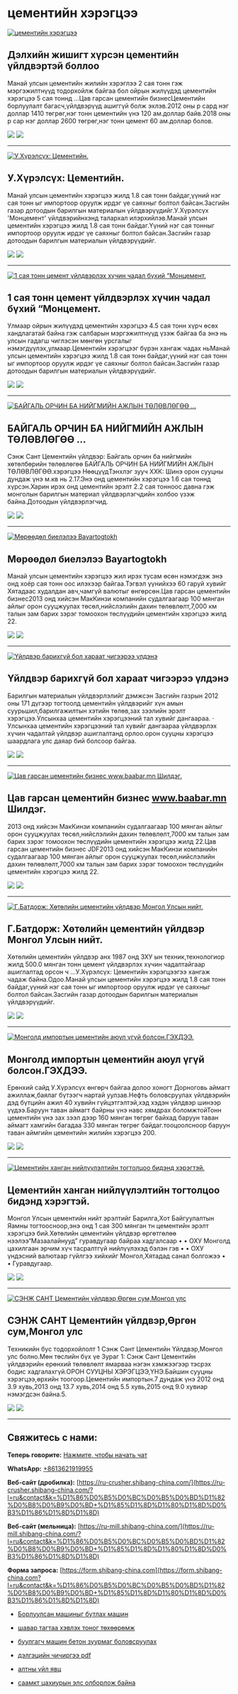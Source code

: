 # цементийн хэрэгцээ

<a href="https://swt.shibang-china.com/?l=ru&img&k=%D1%86%D0%B5%D0%BC%D0%B5%D0%BD%D1%82%D0%B8%D0%B9%D0%BD+%D1%85%D1%8D%D1%80%D1%8D%D0%B3%D1%86%D1%8D%D1%8D" target="_blank">![цементийн хэрэгцээ](http://static.shibang-china.com/all-800x300/1436.jpg)</a>

## Дэлхийн жишигт хүрсэн цементийн үйлдвэртэй боллоо
Манай улсын цементийн жилийн хэрэглээ 2 сая тонн гэж мэргэжилтнүүд тодорхойлж байгаа бол ойрын жилүүдэд цементийн хэрэгцээ 5 сая тоннд …Цав гарсан цементийн бизнесЦементийн борлуулалт багасч,үйлдвэрүүд ашиггүй болж эхлэв.2012 оны р сард нэг доллар 1410 төгрөг,нэг тонн цементийн үнэ 120 ам.доллар байв.2018 оны р сар нэг доллар 2600 төгрөг,нэг тонн цемент 60 ам.доллар болов.


<a href="https://whatsapp.shibangsoft.com/WhatsApp.php" target="_blank" title="WhatsApp">![](http://static.shibang-china.com/icon/whatsapp.png)</a> <a href="https://swt.shibang-china.com/?l=ru&icon&k=%D1%86%D0%B5%D0%BC%D0%B5%D0%BD%D1%82%D0%B8%D0%B9%D0%BD+%D1%85%D1%8D%D1%80%D1%8D%D0%B3%D1%86%D1%8D%D1%8D" target="_blank">![](http://static.shibang-china.com/icon/chat-ru.png)</a>

---

<a href="https://swt.shibang-china.com/?l=ru&img&k=%D1%86%D0%B5%D0%BC%D0%B5%D0%BD%D1%82%D0%B8%D0%B9%D0%BD+%D1%85%D1%8D%D1%80%D1%8D%D0%B3%D1%86%D1%8D%D1%8D" target="_blank">![У.Хүрэлсүх: Цементийн.](http://static.shibang-china.com/all-800x300/146.jpg)</a>

## У.Хүрэлсүх: Цементийн.
Манай улсын цементийн хэрэгцээ жилд 1.8 сая тонн байдаг,үүний нэг сая тонн ыг импортоор оруулж ирдэг үе саяхныг болтол байсан.Засгийн газар дотоодын барилгын материалын үйлдвэрүүдийг.У.Хүрэлсүх 'Монцемент' үйлдвэрийнхэнд талархал илэрхийлэв.Манай улсын цементийн хэрэгцээ жилд 1.8 сая тонн байдаг.Үүний нэг сая тонныг импортоор оруулж ирдэг үе саяхныг болтол байсан.Засгийн газар дотоодын барилгын материалын үйлдвэрүүдийг.


<a href="https://whatsapp.shibangsoft.com/WhatsApp.php" target="_blank" title="WhatsApp">![](http://static.shibang-china.com/icon/whatsapp.png)</a> <a href="https://swt.shibang-china.com/?l=ru&icon&k=%D1%86%D0%B5%D0%BC%D0%B5%D0%BD%D1%82%D0%B8%D0%B9%D0%BD+%D1%85%D1%8D%D1%80%D1%8D%D0%B3%D1%86%D1%8D%D1%8D" target="_blank">![](http://static.shibang-china.com/icon/chat-ru.png)</a>

---

<a href="https://swt.shibang-china.com/?l=ru&img&k=%D1%86%D0%B5%D0%BC%D0%B5%D0%BD%D1%82%D0%B8%D0%B9%D0%BD+%D1%85%D1%8D%D1%80%D1%8D%D0%B3%D1%86%D1%8D%D1%8D" target="_blank">![1 сая тонн цемент үйлдвэрлэх хүчин чадал бүхий “Монцемент.](http://static.shibang-china.com/all-800x300/1238.jpg)</a>

## 1 сая тонн цемент үйлдвэрлэх хүчин чадал бүхий “Монцемент.
Улмаар ойрын жилүүдэд цементийн хэрэгцээ 4.5 сая тонн хүрч өсөх хандлагатай байна гэж салбарын мэргэжилтнүүд үзэж байгаа ба энэ нь улсын гадагш чиглэсэн мөнгөн урсгалыг нэмэгдүүлэх,улмаар.Цементийн хэрэгцээг бүрэн хангаж чадах ньМанай улсын цементийн хэрэгцээ жилд 1.8 сая тонн байдаг,үүний нэг сая тонн ыг импортоор оруулж ирдэг үе саяхныг болтол байсан.Засгийн газар дотоодын барилгын материалын үйлдвэрүүдийг.


<a href="https://whatsapp.shibangsoft.com/WhatsApp.php" target="_blank" title="WhatsApp">![](http://static.shibang-china.com/icon/whatsapp.png)</a> <a href="https://swt.shibang-china.com/?l=ru&icon&k=%D1%86%D0%B5%D0%BC%D0%B5%D0%BD%D1%82%D0%B8%D0%B9%D0%BD+%D1%85%D1%8D%D1%80%D1%8D%D0%B3%D1%86%D1%8D%D1%8D" target="_blank">![](http://static.shibang-china.com/icon/chat-ru.png)</a>

---

<a href="https://swt.shibang-china.com/?l=ru&img&k=%D1%86%D0%B5%D0%BC%D0%B5%D0%BD%D1%82%D0%B8%D0%B9%D0%BD+%D1%85%D1%8D%D1%80%D1%8D%D0%B3%D1%86%D1%8D%D1%8D" target="_blank">![БАЙГАЛЬ ОРЧИН БА НИЙГМИЙН АЖЛЫН ТӨЛӨВЛӨГӨӨ …](http://static.shibang-china.com/all-800x300/1475.jpg)</a>

## БАЙГАЛЬ ОРЧИН БА НИЙГМИЙН АЖЛЫН ТӨЛӨВЛӨГӨӨ …
Сэнж Сант Цементийн үйлдвэр: Байгаль орчин ба нийгмийн хөтөлбөрийн төлөвлөгөө БАЙГАЛЬ ОРЧИН БА НИЙГМИЙН АЖЛЫН ТӨЛӨВЛӨГӨӨ.хэрэгцээ НөөцүүдТэнхлэг зууч ХХК: Шинэ орон сууцны дундаж үнэ м.кв нь 2.17.Энэ онд цементийн хэрэгцээ 1.6 сая тоннд хүрсэн.Харин ирэх онд цементийн эрэлт 2.2 сая тонноос давна гэж монголын барилгын материал үйлдвэрлэгчдийн холбоо үзэж байна.Дотоодын үйлдвэрлэгчид.


<a href="https://whatsapp.shibangsoft.com/WhatsApp.php" target="_blank" title="WhatsApp">![](http://static.shibang-china.com/icon/whatsapp.png)</a> <a href="https://swt.shibang-china.com/?l=ru&icon&k=%D1%86%D0%B5%D0%BC%D0%B5%D0%BD%D1%82%D0%B8%D0%B9%D0%BD+%D1%85%D1%8D%D1%80%D1%8D%D0%B3%D1%86%D1%8D%D1%8D" target="_blank">![](http://static.shibang-china.com/icon/chat-ru.png)</a>

---

<a href="https://swt.shibang-china.com/?l=ru&img&k=%D1%86%D0%B5%D0%BC%D0%B5%D0%BD%D1%82%D0%B8%D0%B9%D0%BD+%D1%85%D1%8D%D1%80%D1%8D%D0%B3%D1%86%D1%8D%D1%8D" target="_blank">![Мөрөөдөл биелэлээ Bayartogtokh](http://static.shibang-china.com/all-800x300/1094.jpg)</a>

## Мөрөөдөл биелэлээ Bayartogtokh
Манай улсын цементийн хэрэгцээ жил ирэх тусам өсөн нэмэгдэж энэ онд хоёр сая тонн оос илэхээр байгаа.Тэгвэл үүнийхээ 60 гаруй хувийг Хятадаас худалдан авч,чамгүй валютыг өнгөрсөн.Цав гарсан цементийн бизнес2013 онд хийсэн МакКинзи компанийн судалгаагаар 100 мянган айлыг орон сууцжуулах төсөл,нийслэлийн дахин төлөвлөлт,7,000 км талын зам барих зэрэг томоохон төслүүдийн цементийн хэрэгцээ жилд 22.


<a href="https://whatsapp.shibangsoft.com/WhatsApp.php" target="_blank" title="WhatsApp">![](http://static.shibang-china.com/icon/whatsapp.png)</a> <a href="https://swt.shibang-china.com/?l=ru&icon&k=%D1%86%D0%B5%D0%BC%D0%B5%D0%BD%D1%82%D0%B8%D0%B9%D0%BD+%D1%85%D1%8D%D1%80%D1%8D%D0%B3%D1%86%D1%8D%D1%8D" target="_blank">![](http://static.shibang-china.com/icon/chat-ru.png)</a>

---

<a href="https://swt.shibang-china.com/?l=ru&img&k=%D1%86%D0%B5%D0%BC%D0%B5%D0%BD%D1%82%D0%B8%D0%B9%D0%BD+%D1%85%D1%8D%D1%80%D1%8D%D0%B3%D1%86%D1%8D%D1%8D" target="_blank">![Үйлдвэр барихгүй бол хараат чигээрээ үлдэнэ](http://static.shibang-china.com/all-800x300/1428.jpg)</a>

## Үйлдвэр барихгүй бол хараат чигээрээ үлдэнэ
Барилгын материалын үйлдвэрлэлийг дэмжсэн Засгийн газрын 2012 оны 171 дүгээр тогтоолд цементийн үйлдвэрийг хүн амын суурьшил,барилгажилтын хэтийн төлөв,зах зээлийн эрэлт хэрэгцээ.Улсынхаа цементийн хэрэгцээний тал хувийг дангаараа.&nbsp;&#0183;&#32;Улсынхаа цементийн хэрэгцээний тал хувийг дангаараа үйлдвэрлэх хүчин чадалтай үйлдвэр ашиглалтанд орлоо.орон сууцны хэрэгцээ шаардлага улс даяар бий болсоор байгаа.


<a href="https://whatsapp.shibangsoft.com/WhatsApp.php" target="_blank" title="WhatsApp">![](http://static.shibang-china.com/icon/whatsapp.png)</a> <a href="https://swt.shibang-china.com/?l=ru&icon&k=%D1%86%D0%B5%D0%BC%D0%B5%D0%BD%D1%82%D0%B8%D0%B9%D0%BD+%D1%85%D1%8D%D1%80%D1%8D%D0%B3%D1%86%D1%8D%D1%8D" target="_blank">![](http://static.shibang-china.com/icon/chat-ru.png)</a>

---

<a href="https://swt.shibang-china.com/?l=ru&img&k=%D1%86%D0%B5%D0%BC%D0%B5%D0%BD%D1%82%D0%B8%D0%B9%D0%BD+%D1%85%D1%8D%D1%80%D1%8D%D0%B3%D1%86%D1%8D%D1%8D" target="_blank">![Цав гарсан цементийн бизнес www.baabar.mn Шилдэг.](http://static.shibang-china.com/all-800x300/1072.jpg)</a>

## Цав гарсан цементийн бизнес www.baabar.mn Шилдэг.
2013 онд хийсэн МакКинзи компанийн судалгаагаар 100 мянган айлыг орон сууцжуулах төсөл,нийслэлийн дахин төлөвлөлт,7000 км талын зам барих зэрэг томоохон төслүүдийн цементийн хэрэгцээ жилд 22.Цав гарсан цементийн бизнес JDF2013 онд хийсэн МакКинзи компанийн судалгаагаар 100 мянган айлыг орон сууцжуулах төсөл,нийслэлийн дахин төлөвлөлт,7000 км талын зам барих зэрэг томоохон төслүүдийн цементийн хэрэгцээ жилд 22.


<a href="https://whatsapp.shibangsoft.com/WhatsApp.php" target="_blank" title="WhatsApp">![](http://static.shibang-china.com/icon/whatsapp.png)</a> <a href="https://swt.shibang-china.com/?l=ru&icon&k=%D1%86%D0%B5%D0%BC%D0%B5%D0%BD%D1%82%D0%B8%D0%B9%D0%BD+%D1%85%D1%8D%D1%80%D1%8D%D0%B3%D1%86%D1%8D%D1%8D" target="_blank">![](http://static.shibang-china.com/icon/chat-ru.png)</a>

---

<a href="https://swt.shibang-china.com/?l=ru&img&k=%D1%86%D0%B5%D0%BC%D0%B5%D0%BD%D1%82%D0%B8%D0%B9%D0%BD+%D1%85%D1%8D%D1%80%D1%8D%D0%B3%D1%86%D1%8D%D1%8D" target="_blank">![Г.Батдорж: Хөтөлийн цементийн үйлдвэр Монгол Улсын нийт.](http://static.shibang-china.com/all-800x300/140.jpg)</a>

## Г.Батдорж: Хөтөлийн цементийн үйлдвэр Монгол Улсын нийт.
Хөтөлийн цементийн үйлдвэр анх 1987 онд ЗХУ ын техник,технологиор жилд 500.0 мянган тонн цемент үйлдвэрлэх хүчин чадалтайгаар ашиглалтад орсон ч …У.Хүрэлсүх: Цементийн хэрэгцээгээ хангаж чадаж байна.Одоо.Манай улсын цементийн хэрэгцээ жилд 1.8 сая тонн байдаг,үүний нэг сая тонн ыг импортоор оруулж ирдэг үе саяхныг болтол байсан.Засгийн газар дотоодын барилгын материалын үйлдвэрүүдийг.


<a href="https://whatsapp.shibangsoft.com/WhatsApp.php" target="_blank" title="WhatsApp">![](http://static.shibang-china.com/icon/whatsapp.png)</a> <a href="https://swt.shibang-china.com/?l=ru&icon&k=%D1%86%D0%B5%D0%BC%D0%B5%D0%BD%D1%82%D0%B8%D0%B9%D0%BD+%D1%85%D1%8D%D1%80%D1%8D%D0%B3%D1%86%D1%8D%D1%8D" target="_blank">![](http://static.shibang-china.com/icon/chat-ru.png)</a>

---

<a href="https://swt.shibang-china.com/?l=ru&img&k=%D1%86%D0%B5%D0%BC%D0%B5%D0%BD%D1%82%D0%B8%D0%B9%D0%BD+%D1%85%D1%8D%D1%80%D1%8D%D0%B3%D1%86%D1%8D%D1%8D" target="_blank">![Монголд импортын цементийн аюул үгүй болсон.ГЭХДЭЭ.](http://static.shibang-china.com/all-800x300/839.jpg)</a>

## Монголд импортын цементийн аюул үгүй болсон.ГЭХДЭЭ.
Ерөнхий сайд У.Хүрэлсүх өнгөрч байгаа долоо хоногт Дорноговь аймагт ажиллаж,баялаг бүтээгч нартай уулзав.Нефть боловсруулах үйлдвэрийн дэд бүтцийн ажил 40 хувийн гүйцэтгэлтэй,хэд хэдэн үйлдвэр шинээр үүдээ.Баруун таван аймагт байрны үнэ навс хямдрах боломжтойТонн цементийн үнэ зах зээл дээр 160 мянган төгрөг байхад баруун таван аймагт хамгийн багадаа 330 мянган төгрөг байдаг.тооцоолсноор баруун таван аймгийн цементийн жилийн хэрэгцээ 200.


<a href="https://whatsapp.shibangsoft.com/WhatsApp.php" target="_blank" title="WhatsApp">![](http://static.shibang-china.com/icon/whatsapp.png)</a> <a href="https://swt.shibang-china.com/?l=ru&icon&k=%D1%86%D0%B5%D0%BC%D0%B5%D0%BD%D1%82%D0%B8%D0%B9%D0%BD+%D1%85%D1%8D%D1%80%D1%8D%D0%B3%D1%86%D1%8D%D1%8D" target="_blank">![](http://static.shibang-china.com/icon/chat-ru.png)</a>

---

<a href="https://swt.shibang-china.com/?l=ru&img&k=%D1%86%D0%B5%D0%BC%D0%B5%D0%BD%D1%82%D0%B8%D0%B9%D0%BD+%D1%85%D1%8D%D1%80%D1%8D%D0%B3%D1%86%D1%8D%D1%8D" target="_blank">![Цементийн ханган нийлүүлэлтийн тогтолцоо бидэнд хэрэгтэй.](http://static.shibang-china.com/all-800x300/876.jpg)</a>

## Цементийн ханган нийлүүлэлтийн тогтолцоо бидэнд хэрэгтэй.
Монгол Улсын цементийн нийт эрэлтийг Барилга,Хот Байгуулалтын Яамны тогтоосноор,энэ онд 1 сая 300 мянган тн цементийн эрэлт хэрэгцээ бий.Хөтөлийн цементийн үйлдвэр өргөтгөлөө нээлээ“Мазаалайнууд” гуравдугаар байраа хадгалсаар • • ОХУ Монголд цахилгаан эрчим хүч тасралтгүй нийлүүлэхэд бэлэн гэв • • ОХУ үндэсний валютаар гүйлгээ хийхийг Монгол,Хятадад санал болгожээ • • Гуравдугаар.


<a href="https://whatsapp.shibangsoft.com/WhatsApp.php" target="_blank" title="WhatsApp">![](http://static.shibang-china.com/icon/whatsapp.png)</a> <a href="https://swt.shibang-china.com/?l=ru&icon&k=%D1%86%D0%B5%D0%BC%D0%B5%D0%BD%D1%82%D0%B8%D0%B9%D0%BD+%D1%85%D1%8D%D1%80%D1%8D%D0%B3%D1%86%D1%8D%D1%8D" target="_blank">![](http://static.shibang-china.com/icon/chat-ru.png)</a>

---

<a href="https://swt.shibang-china.com/?l=ru&img&k=%D1%86%D0%B5%D0%BC%D0%B5%D0%BD%D1%82%D0%B8%D0%B9%D0%BD+%D1%85%D1%8D%D1%80%D1%8D%D0%B3%D1%86%D1%8D%D1%8D" target="_blank">![СЭНЖ САНТ Цементийн үйлдвэр,Өргөн сум,Монгол улс](http://static.shibang-china.com/all-800x300/444.jpg)</a>

## СЭНЖ САНТ Цементийн үйлдвэр,Өргөн сум,Монгол улс
Техникийн бус тодорхойлолт 1 Сэнж Сант Цементийн Үйлдвэр,Монгол улс болно.Мөн төслийн бүх үе Зураг 1: Сэнж Сант Цементийн үйлдвэрийн ерөнхий төлөвлөлт ямарваа нэгэн хэмжээгээр тэсрэх бодис хадгалахгүй.ОРОН СУУЦНЫ ХЭРЭГЦЭЭ,ҮНЭ.Байшин сууцны хэрэгцээ,өрхийн тоогоор.Цементийн импортын.7 дундаж үнэ 2012 онд 3.9 хувь,2013 онд 13.7 хувь,2014 онд 5.5 хувь,2015 онд 9.0 хувиар нэмэгдсэн байна.5.


<a href="https://whatsapp.shibangsoft.com/WhatsApp.php" target="_blank" title="WhatsApp">![](http://static.shibang-china.com/icon/whatsapp.png)</a> <a href="https://swt.shibang-china.com/?l=ru&icon&k=%D1%86%D0%B5%D0%BC%D0%B5%D0%BD%D1%82%D0%B8%D0%B9%D0%BD+%D1%85%D1%8D%D1%80%D1%8D%D0%B3%D1%86%D1%8D%D1%8D" target="_blank">![](http://static.shibang-china.com/icon/chat-ru.png)</a>

---
## Свяжитесь с нами:

**Теперь говорите:** [Нажмите, чтобы начать чат](https://swt.shibang-china.com?l=ru&contact&k=%D1%86%D0%B5%D0%BC%D0%B5%D0%BD%D1%82%D0%B8%D0%B9%D0%BD+%D1%85%D1%8D%D1%80%D1%8D%D0%B3%D1%86%D1%8D%D1%8D)

**WhatsApp:**  [+8613621919955](https://whatsapp.shibangsoft.com/WhatsApp.php)

**Веб-сайт (дробилка):** [https://ru-crusher.shibang-china.com/](https://ru-crusher.shibang-china.com/?l=ru&contact&k=%D1%86%D0%B5%D0%BC%D0%B5%D0%BD%D1%82%D0%B8%D0%B9%D0%BD+%D1%85%D1%8D%D1%80%D1%8D%D0%B3%D1%86%D1%8D%D1%8D)

**Веб-сайт (мельница):** [https://ru-mill.shibang-china.com/](https://ru-mill.shibang-china.com/?l=ru&contact&k=%D1%86%D0%B5%D0%BC%D0%B5%D0%BD%D1%82%D0%B8%D0%B9%D0%BD+%D1%85%D1%8D%D1%80%D1%8D%D0%B3%D1%86%D1%8D%D1%8D)

**Форма запроса:** [https://form.shibang-china.com](https://form.shibang-china.com?l=ru&contact&k=%D1%86%D0%B5%D0%BC%D0%B5%D0%BD%D1%82%D0%B8%D0%B9%D0%BD+%D1%85%D1%8D%D1%80%D1%8D%D0%B3%D1%86%D1%8D%D1%8D)

* [Борлуулсан машиныг бутлах машин](../127/%D0%91%D0%BE%D1%80%D0%BB%D1%83%D1%83%D0%BB%D1%81%D0%B0%D0%BD%20%D0%BC%D0%B0%D1%88%D0%B8%D0%BD%D1%8B%D0%B3%20%D0%B1%D1%83%D1%82%D0%BB%D0%B0%D1%85%20%D0%BC%D0%B0%D1%88%D0%B8%D0%BD.md)

* [шавар тагтаа хэвлэх тоног төхөөрөмж](../130/%D1%88%D0%B0%D0%B2%D0%B0%D1%80%20%D1%82%D0%B0%D0%B3%D1%82%D0%B0%D0%B0%20%D1%85%D1%8D%D0%B2%D0%BB%D1%8D%D1%85%20%D1%82%D0%BE%D0%BD%D0%BE%D0%B3%20%D1%82%D3%A9%D1%85%D3%A9%D3%A9%D1%80%D3%A9%D0%BC%D0%B6.md)

* [буулгагч машин бетон зуурмаг боловсруулах](../128/%D0%B1%D1%83%D1%83%D0%BB%D0%B3%D0%B0%D0%B3%D1%87%20%D0%BC%D0%B0%D1%88%D0%B8%D0%BD%20%D0%B1%D0%B5%D1%82%D0%BE%D0%BD%20%D0%B7%D1%83%D1%83%D1%80%D0%BC%D0%B0%D0%B3%20%D0%B1%D0%BE%D0%BB%D0%BE%D0%B2%D1%81%D1%80%D1%83%D1%83%D0%BB%D0%B0%D1%85.md)

* [дэлгэцийн чичиргээ pdf](../129/%D0%B4%D1%8D%D0%BB%D0%B3%D1%8D%D1%86%D0%B8%D0%B9%D0%BD%20%D1%87%D0%B8%D1%87%D0%B8%D1%80%D0%B3%D1%8D%D1%8D%20pdf.md)

* [алтны үйл явц](../127/%D0%B0%D0%BB%D1%82%D0%BD%D1%8B%20%D2%AF%D0%B9%D0%BB%20%D1%8F%D0%B2%D1%86.md)

* [саамкт цахиурын элс олборлож байна](../130/%D1%81%D0%B0%D0%B0%D0%BC%D0%BA%D1%82%20%D1%86%D0%B0%D1%85%D0%B8%D1%83%D1%80%D1%8B%D0%BD%20%D1%8D%D0%BB%D1%81%20%D0%BE%D0%BB%D0%B1%D0%BE%D1%80%D0%BB%D0%BE%D0%B6%20%D0%B1%D0%B0%D0%B9%D0%BD%D0%B0.md)